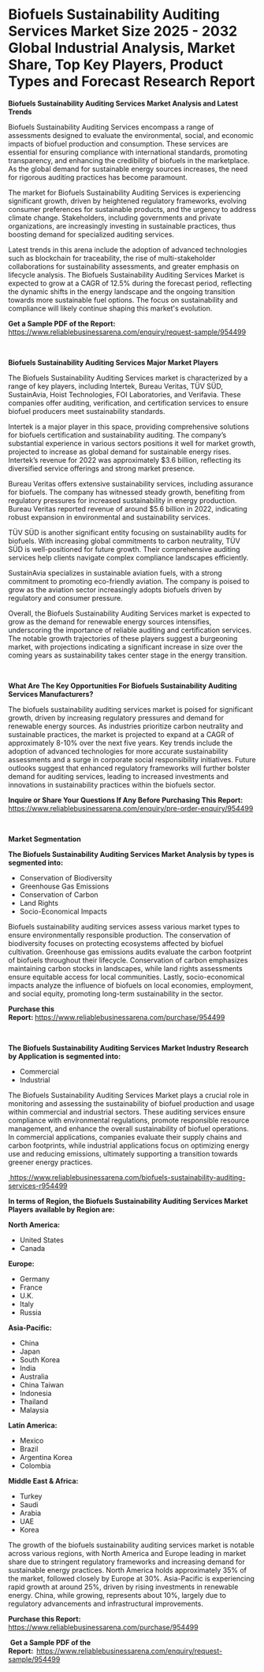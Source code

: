 <p><h1>Biofuels Sustainability Auditing Services Market Size 2025 - 2032 Global Industrial Analysis, Market Share, Top Key Players, Product Types and Forecast Research Report</h1></p><p><strong>Biofuels Sustainability Auditing Services Market Analysis and Latest Trends</strong></p>
<p><p>Biofuels Sustainability Auditing Services encompass a range of assessments designed to evaluate the environmental, social, and economic impacts of biofuel production and consumption. These services are essential for ensuring compliance with international standards, promoting transparency, and enhancing the credibility of biofuels in the marketplace. As the global demand for sustainable energy sources increases, the need for rigorous auditing practices has become paramount.</p><p>The market for Biofuels Sustainability Auditing Services is experiencing significant growth, driven by heightened regulatory frameworks, evolving consumer preferences for sustainable products, and the urgency to address climate change. Stakeholders, including governments and private organizations, are increasingly investing in sustainable practices, thus boosting demand for specialized auditing services. </p><p>Latest trends in this arena include the adoption of advanced technologies such as blockchain for traceability, the rise of multi-stakeholder collaborations for sustainability assessments, and greater emphasis on lifecycle analysis. The Biofuels Sustainability Auditing Services Market is expected to grow at a CAGR of 12.5% during the forecast period, reflecting the dynamic shifts in the energy landscape and the ongoing transition towards more sustainable fuel options. The focus on sustainability and compliance will likely continue shaping this market's evolution.</p></p>
<p><strong>Get a Sample PDF of the Report:&nbsp;</strong> <a href="https://www.reliablebusinessarena.com/enquiry/request-sample/954499?utm_campaign=3453&utm_medium=2&utm_source=Github&utm_content=ia&utm_term=18042025&utm_id=biofuels-sustainability-auditing-services">https://www.reliablebusinessarena.com/enquiry/request-sample/954499</a></p>
<p>&nbsp;</p>
<p><strong>Biofuels Sustainability Auditing Services Major Market Players</strong></p>
<p><p>The Biofuels Sustainability Auditing Services market is characterized by a range of key players, including Intertek, Bureau Veritas, TÜV SÜD, SustainAvia, Hoist Technologies, FOI Laboratories, and Verifavia. These companies offer auditing, verification, and certification services to ensure biofuel producers meet sustainability standards.</p><p>Intertek is a major player in this space, providing comprehensive solutions for biofuels certification and sustainability auditing. The company’s substantial experience in various sectors positions it well for market growth, projected to increase as global demand for sustainable energy rises. Intertek’s revenue for 2022 was approximately $3.6 billion, reflecting its diversified service offerings and strong market presence.</p><p>Bureau Veritas offers extensive sustainability services, including assurance for biofuels. The company has witnessed steady growth, benefiting from regulatory pressures for increased sustainability in energy production. Bureau Veritas reported revenue of around $5.6 billion in 2022, indicating robust expansion in environmental and sustainability services.</p><p>TÜV SÜD is another significant entity focusing on sustainability audits for biofuels. With increasing global commitments to carbon neutrality, TÜV SÜD is well-positioned for future growth. Their comprehensive auditing services help clients navigate complex compliance landscapes efficiently.</p><p>SustainAvia specializes in sustainable aviation fuels, with a strong commitment to promoting eco-friendly aviation. The company is poised to grow as the aviation sector increasingly adopts biofuels driven by regulatory and consumer pressure.</p><p>Overall, the Biofuels Sustainability Auditing Services market is expected to grow as the demand for renewable energy sources intensifies, underscoring the importance of reliable auditing and certification services. The notable growth trajectories of these players suggest a burgeoning market, with projections indicating a significant increase in size over the coming years as sustainability takes center stage in the energy transition.</p></p>
<p>&nbsp;</p>
<p><strong>What Are The Key Opportunities For Biofuels Sustainability Auditing Services Manufacturers?</strong></p>
<p><p>The biofuels sustainability auditing services market is poised for significant growth, driven by increasing regulatory pressures and demand for renewable energy sources. As industries prioritize carbon neutrality and sustainable practices, the market is projected to expand at a CAGR of approximately 8-10% over the next five years. Key trends include the adoption of advanced technologies for more accurate sustainability assessments and a surge in corporate social responsibility initiatives. Future outlooks suggest that enhanced regulatory frameworks will further bolster demand for auditing services, leading to increased investments and innovations in sustainability practices within the biofuels sector.</p></p>
<p><strong>Inquire or Share Your Questions If Any Before Purchasing This Report:</strong> <a href="https://www.reliablebusinessarena.com/enquiry/pre-order-enquiry/954499?utm_campaign=3453&utm_medium=2&utm_source=Github&utm_content=ia&utm_term=18042025&utm_id=biofuels-sustainability-auditing-services">https://www.reliablebusinessarena.com/enquiry/pre-order-enquiry/954499</a></p>
<p>&nbsp;</p>
<p><strong>Market Segmentation</strong></p>
<p><strong>The Biofuels Sustainability Auditing Services Market Analysis by types is segmented into:</strong></p>
<p><ul><li>Conservation of Biodiversity</li><li>Greenhouse Gas Emissions</li><li>Conservation of Carbon</li><li>Land Rights</li><li>Socio-Economical Impacts</li></ul></p>
<p><p>Biofuels sustainability auditing services assess various market types to ensure environmentally responsible production. The conservation of biodiversity focuses on protecting ecosystems affected by biofuel cultivation. Greenhouse gas emissions audits evaluate the carbon footprint of biofuels throughout their lifecycle. Conservation of carbon emphasizes maintaining carbon stocks in landscapes, while land rights assessments ensure equitable access for local communities. Lastly, socio-economical impacts analyze the influence of biofuels on local economies, employment, and social equity, promoting long-term sustainability in the sector.</p></p>
<p><strong>Purchase this Report:&nbsp;</strong><a href="https://www.reliablebusinessarena.com/purchase/954499?utm_campaign=3453&utm_medium=2&utm_source=Github&utm_content=ia&utm_term=18042025&utm_id=biofuels-sustainability-auditing-services">https://www.reliablebusinessarena.com/purchase/954499</a></p>
<p>&nbsp;</p>
<p><strong>The Biofuels Sustainability Auditing Services Market Industry Research by Application is segmented into:</strong></p>
<p><ul><li>Commercial</li><li>Industrial</li></ul></p>
<p><p>The Biofuels Sustainability Auditing Services Market plays a crucial role in monitoring and assessing the sustainability of biofuel production and usage within commercial and industrial sectors. These auditing services ensure compliance with environmental regulations, promote responsible resource management, and enhance the overall sustainability of biofuel operations. In commercial applications, companies evaluate their supply chains and carbon footprints, while industrial applications focus on optimizing energy use and reducing emissions, ultimately supporting a transition towards greener energy practices.</p></p>
<p><a href="https://www.reliablebusinessarena.com/biofuels-sustainability-auditing-services-r954499?utm_campaign=3453&utm_medium=2&utm_source=Github&utm_content=ia&utm_term=18042025&utm_id=biofuels-sustainability-auditing-services">&nbsp;https://www.reliablebusinessarena.com/biofuels-sustainability-auditing-services-r954499</a></p>
<p><strong>In terms of Region, the Biofuels Sustainability Auditing Services Market Players available by Region are:</strong></p>
<p>
    <p> <strong> North America: </strong>
        <ul>
            <li>United States</li>
            <li>Canada</li>
        </ul>
        </p> 
    <p> <strong> Europe: </strong>
        <ul>
            <li>Germany</li>
            <li>France</li>
            <li>U.K.</li>
            <li>Italy</li>
            <li>Russia</li>
        </ul>
        </p> 
    <p> <strong> Asia-Pacific: </strong>
        <ul>
            <li>China</li>
            <li>Japan</li>
            <li>South Korea</li>
            <li>India</li>
            <li>Australia</li>
            <li>China Taiwan</li>
            <li>Indonesia</li>
            <li>Thailand</li>
            <li>Malaysia</li>
        </ul>
        </p> 
    <p> <strong> Latin America: </strong>
        <ul>
            <li>Mexico</li>
            <li>Brazil</li>
            <li>Argentina Korea</li>
            <li>Colombia</li>
        </ul>
        </p> 
    <p> <strong> Middle East & Africa: </strong>
        <ul>
            <li>Turkey</li>
            <li>Saudi</li>
            <li>Arabia</li>
            <li>UAE</li>
            <li>Korea</li>
        </ul>
    </p>
    </p>
<p><p>The growth of the biofuels sustainability auditing services market is notable across various regions, with North America and Europe leading in market share due to stringent regulatory frameworks and increasing demand for sustainable energy practices. North America holds approximately 35% of the market, followed closely by Europe at 30%. Asia-Pacific is experiencing rapid growth at around 25%, driven by rising investments in renewable energy. China, while growing, represents about 10%, largely due to regulatory advancements and infrastructural improvements.</p></p>
<p><strong>Purchase this Report: </strong><a href="https://www.reliablebusinessarena.com/purchase/954499?utm_campaign=3453&utm_medium=2&utm_source=Github&utm_content=ia&utm_term=18042025&utm_id=biofuels-sustainability-auditing-services">https://www.reliablebusinessarena.com/purchase/954499</a></p>
<p>&nbsp;<strong>Get a Sample PDF of the Report:&nbsp;&nbsp;</strong><a href="https://www.reliablebusinessarena.com/enquiry/request-sample/954499?utm_campaign=3453&utm_medium=2&utm_source=Github&utm_content=ia&utm_term=18042025&utm_id=biofuels-sustainability-auditing-services">https://www.reliablebusinessarena.com/enquiry/request-sample/954499</a></p>
<p><strong></strong></p>
<p><p></p><p></p><p></p></p>